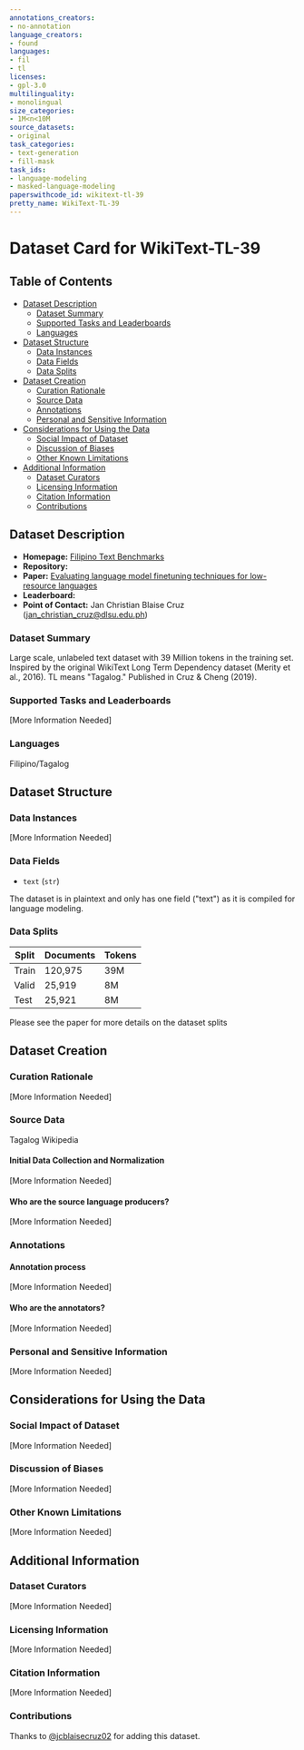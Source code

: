 ```yaml
---
annotations_creators:
- no-annotation
language_creators:
- found
languages:
- fil
- tl
licenses:
- gpl-3.0
multilinguality:
- monolingual
size_categories:
- 1M<n<10M
source_datasets:
- original
task_categories:
- text-generation
- fill-mask
task_ids:
- language-modeling
- masked-language-modeling
paperswithcode_id: wikitext-tl-39
pretty_name: WikiText-TL-39
---
```


# Dataset Card for WikiText-TL-39

## Table of Contents
- [Dataset Description](#dataset-description)
  - [Dataset Summary](#dataset-summary)
  - [Supported Tasks and Leaderboards](#supported-tasks-and-leaderboards)
  - [Languages](#languages)
- [Dataset Structure](#dataset-structure)
  - [Data Instances](#data-instances)
  - [Data Fields](#data-fields)
  - [Data Splits](#data-splits)
- [Dataset Creation](#dataset-creation)
  - [Curation Rationale](#curation-rationale)
  - [Source Data](#source-data)
  - [Annotations](#annotations)
  - [Personal and Sensitive Information](#personal-and-sensitive-information)
- [Considerations for Using the Data](#considerations-for-using-the-data)
  - [Social Impact of Dataset](#social-impact-of-dataset)
  - [Discussion of Biases](#discussion-of-biases)
  - [Other Known Limitations](#other-known-limitations)
- [Additional Information](#additional-information)
  - [Dataset Curators](#dataset-curators)
  - [Licensing Information](#licensing-information)
  - [Citation Information](#citation-information)
  - [Contributions](#contributions)

## Dataset Description

- **Homepage:** [Filipino Text Benchmarks](https://github.com/jcblaisecruz02/Filipino-Text-Benchmarks)
- **Repository:**
- **Paper:** [Evaluating language model finetuning techniques for low-resource languages](https://arxiv.org/abs/1907.00409)
- **Leaderboard:**
- **Point of Contact:** Jan Christian Blaise Cruz (jan_christian_cruz@dlsu.edu.ph)

### Dataset Summary

Large scale, unlabeled text dataset with 39 Million tokens in the training set. Inspired by the original WikiText Long Term Dependency dataset (Merity et al., 2016). TL means "Tagalog." Published in Cruz & Cheng (2019).

### Supported Tasks and Leaderboards

[More Information Needed]

### Languages

Filipino/Tagalog

## Dataset Structure

### Data Instances

[More Information Needed]

### Data Fields

- `text` (`str`)

The dataset is in plaintext and only has one field ("text") as it is compiled for language modeling.

### Data Splits

Split | Documents | Tokens
------|-----------|-------
Train | 120,975   | 39M
Valid | 25,919    | 8M
Test  | 25,921    | 8M

Please see the paper for more details on the dataset splits

## Dataset Creation

### Curation Rationale

[More Information Needed]

### Source Data

Tagalog Wikipedia

#### Initial Data Collection and Normalization

[More Information Needed]

#### Who are the source language producers?

[More Information Needed]

### Annotations

#### Annotation process

[More Information Needed]

#### Who are the annotators?

[More Information Needed]

### Personal and Sensitive Information

[More Information Needed]

## Considerations for Using the Data

### Social Impact of Dataset

[More Information Needed]

### Discussion of Biases

[More Information Needed]

### Other Known Limitations

[More Information Needed]

## Additional Information

### Dataset Curators

[More Information Needed]

### Licensing Information

[More Information Needed]

### Citation Information

[More Information Needed]

### Contributions

Thanks to [@jcblaisecruz02](https://github.com/jcblaisecruz02) for adding this dataset.
